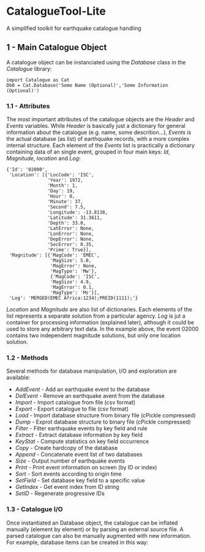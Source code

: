 # CatalogueTool-Lite
A simplified toolkit for earthquake catalogue handling
## 1 - Main Catalogue Object
A catalogue object can be instanciated using the *Database* class in the *Catalogue* library:
~~~
import Catalogue as Cat
Db0 = Cat.Database('Some Name (Optional)','Some Information (Optional)')
~~~

### 1.1 - Attributes
The most important attributes of the catalogue objects are the *Header* and *Events* variables. While *Header* is basically just a dictionary for general information about the catalogue (e.g. name, some descrition...), *Events* is the actual database (as list) of earthquake records, with a more complex internal structure.
Each element of the *Events* list is practically a dictionary containing data of an single event, grouped in four main keys: *Id*, *Magnitude*, *location* and *Log*:
~~~
{'Id': '02000',
 'Location': [{'LocCode': 'ISC',
               'Year': 1972,
               'Month': 1,
               'Day': 19,
               'Hour': 0,
               'Minute': 37,
               'Second': 7.5,
               'Longitude': -13.8138,
               'Latitude': 31.3611,
               'Depth': 33.0,
               'LatError': None,
               'LonError': None,
               'DepError': None,
               'SecError': 0.35,
               'Prime': True}],
 'Magnitude': [{'MagCode': 'EMEC',
                'MagSize': 5.0,
                'MagError': None,
                'MagType': 'Mw'},
                {'MagCode': 'ISC',
                'MagSize': 4.9,
                'MagError': 0.1,
                'MagType': 'Ms'}],
 'Log': 'MERGED(EMEC Africa:1234);PREID(1111);'}
~~~
*Location* and *Magnitude* are also list of dictionaries. Each elements of the list represents a separate solution from a particular agency. *Log* is jut a container for processing information (explained later), although it could be used to store any arbitrary text data.
In the example above, the event 02000 contains two independent magnitude solutions, but only one location solution.

### 1.2 - Methods
Several methods for database manipulation, I/O and exploration are available:
  * *AddEvent* - Add an earthquake event to the database
  * *DelEvent* - Remove an earthquake avent from the database
  * *Import* - Import catalogue from file (csv format)
  * *Export* - Export catalogue to file (csv format)
  * *Load* - Import database structure from binary file (cPickle compressed)
  * *Dump* - Exprot database structure to binary file (cPickle compressed)
  * *Filter* - Filter earthquake events by key field and rule
  * *Extract* - Extract database information by key field
  * *KeyStat* - Compute statistics on key field occurrence
  * *Copy* - Create hardcopy of the database
  * *Append* - Concatenate event list of two databases
  * *Size* - Output number of earthquake events
  * *Print* - Print event information on screen (by ID or index)
  * *Sort* - Sort events according to origin time
  * *SetField* - Set database key field to a specific value
  * *GetIndex* - Get event index from ID string
  * *SetID* - Regenerate progressive IDs

### 1.3 - Catalogue I/O
Once instantiated an Database object, the catalogue can be inflated manually (element by element) or by parsing an external source file. A parsed catalogue can also be manually augmented with new information.
For example, database items can be created in this way:
~~~

~~~
